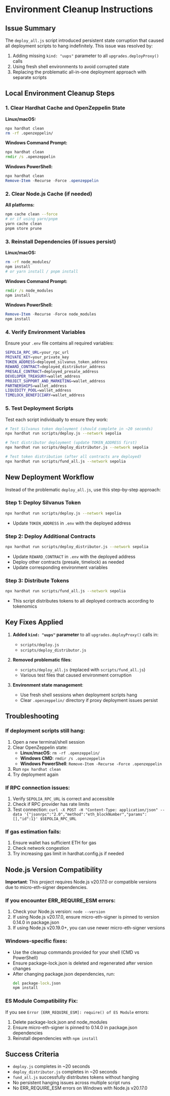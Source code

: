 # Environment Cleanup Instructions

## Issue Summary
The `deploy_all.js` script introduced persistent state corruption that caused all deployment scripts to hang indefinitely. This issue was resolved by:

1. Adding missing `kind: "uups"` parameter to all `upgrades.deployProxy()` calls
2. Using fresh shell environments to avoid corrupted state
3. Replacing the problematic all-in-one deployment approach with separate scripts

## Local Environment Cleanup Steps

### 1. Clear Hardhat Cache and OpenZeppelin State

**Linux/macOS:**
```bash
npx hardhat clean
rm -rf .openzeppelin/
```

**Windows Command Prompt:**
```cmd
npx hardhat clean
rmdir /s .openzeppelin
```

**Windows PowerShell:**
```powershell
npx hardhat clean
Remove-Item -Recurse -Force .openzeppelin
```

### 2. Clear Node.js Cache (if needed)

**All platforms:**
```bash
npm cache clean --force
# or if using yarn/pnpm
yarn cache clean
pnpm store prune
```

### 3. Reinstall Dependencies (if issues persist)

**Linux/macOS:**
```bash
rm -rf node_modules/
npm install
# or yarn install / pnpm install
```

**Windows Command Prompt:**
```cmd
rmdir /s node_modules
npm install
```

**Windows PowerShell:**
```powershell
Remove-Item -Recurse -Force node_modules
npm install
```

### 4. Verify Environment Variables
Ensure your `.env` file contains all required variables:
```bash
SEPOLIA_RPC_URL=your_rpc_url
PRIVATE_KEY=your_private_key
TOKEN_ADDRESS=deployed_silvanus_token_address
REWARD_CONTRACT=deployed_distributor_address
PRESALE_CONTRACT=deployed_presale_address
DEVELOPER_TREASURY=wallet_address
PROJECT_SUPPORT_AND_MARKETING=wallet_address
PARTNERSHIPS=wallet_address
LIQUIDITY_POOL=wallet_address
TIMELOCK_BENEFICIARY=wallet_address
```

### 5. Test Deployment Scripts
Test each script individually to ensure they work:

```bash
# Test Silvanus token deployment (should complete in ~20 seconds)
npx hardhat run scripts/deploy.js --network sepolia

# Test distributor deployment (update TOKEN_ADDRESS first)
npx hardhat run scripts/deploy_distributor.js --network sepolia

# Test token distribution (after all contracts are deployed)
npx hardhat run scripts/fund_all.js --network sepolia
```

## New Deployment Workflow

Instead of the problematic `deploy_all.js`, use this step-by-step approach:

### Step 1: Deploy Silvanus Token
```bash
npx hardhat run scripts/deploy.js --network sepolia
```
- Update `TOKEN_ADDRESS` in `.env` with the deployed address

### Step 2: Deploy Additional Contracts
```bash
npx hardhat run scripts/deploy_distributor.js --network sepolia
```
- Update `REWARD_CONTRACT` in `.env` with the deployed address
- Deploy other contracts (presale, timelock) as needed
- Update corresponding environment variables

### Step 3: Distribute Tokens
```bash
npx hardhat run scripts/fund_all.js --network sepolia
```
- This script distributes tokens to all deployed contracts according to tokenomics

## Key Fixes Applied

1. **Added `kind: "uups"` parameter** to all `upgrades.deployProxy()` calls in:
   - `scripts/deploy.js`
   - `scripts/deploy_distributor.js`

2. **Removed problematic files**:
   - `scripts/deploy_all.js` (replaced with `scripts/fund_all.js`)
   - Various test files that caused environment corruption

3. **Environment state management**:
   - Use fresh shell sessions when deployment scripts hang
   - Clear `.openzeppelin/` directory if proxy deployment issues persist

## Troubleshooting

### If deployment scripts still hang:
1. Open a new terminal/shell session
2. Clear OpenZeppelin state:
   - **Linux/macOS**: `rm -rf .openzeppelin/`
   - **Windows CMD**: `rmdir /s .openzeppelin`
   - **Windows PowerShell**: `Remove-Item -Recurse -Force .openzeppelin`
3. Run `npx hardhat clean`
4. Try deployment again

### If RPC connection issues:
1. Verify `SEPOLIA_RPC_URL` is correct and accessible
2. Check if RPC provider has rate limits
3. Test connection: `curl -X POST -H "Content-Type: application/json" --data '{"jsonrpc":"2.0","method":"eth_blockNumber","params":[],"id":1}' $SEPOLIA_RPC_URL`

### If gas estimation fails:
1. Ensure wallet has sufficient ETH for gas
2. Check network congestion
3. Try increasing gas limit in hardhat.config.js if needed

## Node.js Version Compatibility

**Important**: This project requires Node.js v20.17.0 or compatible versions due to micro-eth-signer dependencies.

### If you encounter ERR_REQUIRE_ESM errors:
1. Check your Node.js version: `node --version`
2. If using Node.js v20.17.0, ensure micro-eth-signer is pinned to version 0.14.0 in package.json
3. If using Node.js v20.19.0+, you can use newer micro-eth-signer versions

### Windows-specific fixes:
- Use the cleanup commands provided for your shell (CMD vs PowerShell)
- Ensure package-lock.json is deleted and regenerated after version changes
- After changing package.json dependencies, run:
  ```cmd
  del package-lock.json
  npm install
  ```

### ES Module Compatibility Fix:
If you see `Error [ERR_REQUIRE_ESM]: require() of ES Module` errors:
1. Delete package-lock.json and node_modules
2. Ensure micro-eth-signer is pinned to 0.14.0 in package.json dependencies
3. Reinstall dependencies with `npm install`

## Success Criteria
- `deploy.js` completes in ~20 seconds
- `deploy_distributor.js` completes in ~20 seconds  
- `fund_all.js` successfully distributes tokens without hanging
- No persistent hanging issues across multiple script runs
- No ERR_REQUIRE_ESM errors on Windows with Node.js v20.17.0
